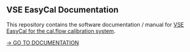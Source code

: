 ## VSE EasyCal Documentation

This repository contains the software documentation / manual for [VSE EasyCal for the cal.flow calibration system](https://www.vse-flow.com/cal-flow-kalibriersystem.html).

[-> GO TO DOCUMENTATION](https://vseflow.github.io/EasyCalDocs/index.html)